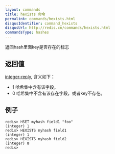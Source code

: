 ```yaml
---
layout: commands
title: hexists 命令
permalink: commands/hexists.html
disqusIdentifier: command_hexists
disqusUrl: http://redis.cn/commands/hexists.html
commandsType: hashes
---
```


返回hash里面key是否存在的标志

## 返回值

[integer-reply](/topics/protocol.html#integer-reply), 含义如下：

- 1 哈希集中含有该字段。
- 0 哈希集中不含有该存在字段，或者key不存在。

## 例子

	redis> HSET myhash field1 "foo"
	(integer) 1
	redis> HEXISTS myhash field1
	(integer) 1
	redis> HEXISTS myhash field2
	(integer) 0
	redis> 